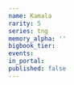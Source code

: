 ```yaml
---
name: Kamala
rarity: 5
series: tng
memory_alpha: ''
bigbook_tier:
events:
in_portal:
published: false
---
```


